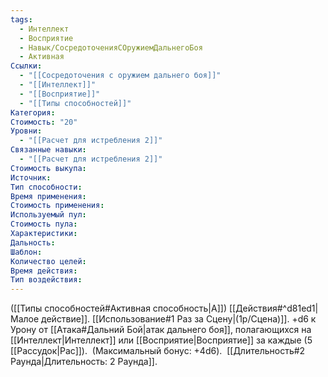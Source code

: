 ```yaml
---
tags:
  - Интеллект
  - Восприятие
  - Навык/СосредоточенияСОружиемДальнегоБоя
  - Активная
Ссылки:
  - "[[Сосредоточения с оружием дальнего боя]]"
  - "[[Интеллект]]"
  - "[[Восприятие]]"
  - "[[Типы способностей]]"
Категория: 
Стоимость: "20"
Уровни:
  - "[[Расчет для истребления 2]]"
Связанные навыки:
  - "[[Расчет для истребления 2]]"
Стоимость выкупа:
Источник:
Тип способности:
Время применения:
Стоимость применения:
Используемый пул:
Стоимость пула:
Характеристики:
Дальность:
Шаблон:
Количество целей:
Время действия:
Тип воздействия:
---
```

([[Типы способностей#Активная способность|А]]) [[Действия#^d81ed1|Малое действие]]. [[Использование#1 Раз за Сцену|(1р/Сцена)]]. +d6 к Урону от [[Атака#Дальний Бой|атак дальнего боя]], полагающихся на [[Интеллект|Интеллект]] или [[Восприятие|Восприятие]] за каждые 
(5 [[Рассудок|Рас]]). 
(Максимальный бонус: +4d6). 
[[Длительность#2 Раунда|Длительность: 2 Раунда]].
